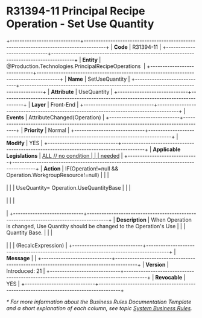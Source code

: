 ﻿---
erp.type: front-end-business-rule
erp.entity: Production.Technologies.PrincipalRecipeOperations
---

# R31394-11 Principal Recipe Operation - Set Use Quantity
+-----------------------------+---------------------------------------------------------------------------------------+
| **Code**                    | R31394-11                                                                             |
+-----------------------------+---------------------------------------------------------------------------------------+
| **Entity**                  | @Production.Technologies.PrincipalRecipeOperations                                    |
+-----------------------------+---------------------------------------------------------------------------------------+
| **Name**                    | SetUseQuantity                                                                        |
+-----------------------------+---------------------------------------------------------------------------------------+
| **Attribute**               | UseQuantity                                                                           |
+-----------------------------+---------------------------------------------------------------------------------------+
| **Layer**                   | Front-End                                                                             |
+-----------------------------+---------------------------------------------------------------------------------------+
| **Events**                  | AttributeChanged(Operation)                                                           |
+-----------------------------+---------------------------------------------------------------------------------------+
| **Priority**                | Normal                                                                                |
+-----------------------------+---------------------------------------------------------------------------------------+
| **Modify**                  | YES                                                                                   |
+-----------------------------+---------------------------------------------------------------------------------------+
| **Applicable Legislations** | [ALL // no condition                                                                  |
|                             | needed](xref:applicable-legislations)                                                 |
+-----------------------------+---------------------------------------------------------------------------------------+
| **Action**                  | IF(Operation!=null && Operation.WorkgroupResource!=null)                              |
|                             | <br/><br/>                                                                            |
|                             | UseQuantity= Operation.UseQuantityBase                                                |
|                             | <br/><br/>                                                                            |
|                             | <br/><br/>                                                                            |
+-----------------------------+---------------------------------------------------------------------------------------+
| **Description**             | When Operation is changed, Use Quantity should be changed to the Operation\'s Use     |
|                             | Quantity Base.                                                                        |
|                             | <br/><br/>                                                                            |
|                             | (RecalcExpression)                                                                    |
+-----------------------------+---------------------------------------------------------------------------------------+
| **Message**                 |                                                                                       |
+-----------------------------+---------------------------------------------------------------------------------------+
| **Version**                 | Introduced: 21                                                                        |
+-----------------------------+---------------------------------------------------------------------------------------+
| **Revocable**               | YES                                                                                   |
+-----------------------------+---------------------------------------------------------------------------------------+

*\* For more information about the Business Rules Documentation Template and a short explanation of each column, see
topic [System Business Rules](../templates/template-description-system-business-rules.md).*
